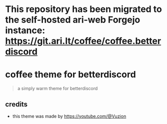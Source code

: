 # This repository has been migrated to the self-hosted ari-web Forgejo instance: <https://git.ari.lt/coffee/coffee.betterdiscord>
# coffee theme for betterdiscord

> a simply warm theme for betterdiscord

## credits

- this theme was made by <https://youtube.com/@Vuzion>
